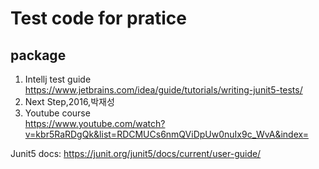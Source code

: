 # Test code for pratice

## package

1. Intellj test guide  
https://www.jetbrains.com/idea/guide/tutorials/writing-junit5-tests/
2. Next Step,2016,박재성
3. Youtube course  
   https://www.youtube.com/watch?v=kbr5RaRDgQk&list=RDCMUCs6nmQViDpUw0nuIx9c_WvA&index=  

Junit5 docs: https://junit.org/junit5/docs/current/user-guide/